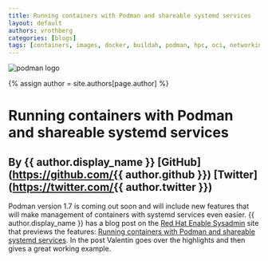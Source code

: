 ```yaml
---
title: Running containers with Podman and shareable systemd services
layout: default
authors: vrothberg
categories: [blogs]
tags: [containers, images, docker, buildah, podman, hpc, oci, networking, runtime, systemd]
---
```

![podman logo](https://podman.io/images/podman.svg)

{% assign author = site.authors[page.author] %}

# Running containers with Podman and shareable systemd services
## By {{ author.display_name }} [GitHub](https://github.com/{{ author.github }}) [Twitter](https://twitter.com/{{ author.twitter }})

Podman version 1.7 is coming out soon and will include new features that will make management of containers with systemd services even easier. {{ author.display_name }} has a blog post on the [Red Hat Enable Sysadmin](https://www.redhat.com/sysadmin/) site that previews the features: [Running containers with Podman and shareable systemd services](https://www.redhat.com/sysadmin/podman-shareable-systemd-services).  In the post Valentin goes over the highlights and then gives a great working example.

